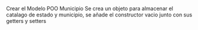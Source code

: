 Crear el Modelo POO Municipio
Se crea un objeto para almacenar el catalago de estado y municipio, se añade el constructor vacio junto con sus getters y setters
